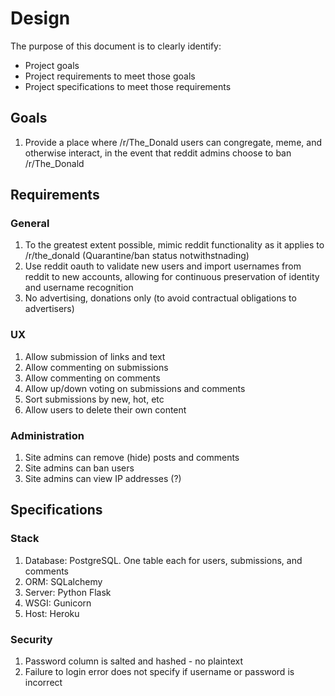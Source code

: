 # Design

The purpose of this document is to clearly identify:

* Project goals
* Project requirements to meet those goals
* Project specifications to meet those requirements

## Goals

1. Provide a place where /r/The_Donald users can congregate, meme, and otherwise interact, in the event that reddit admins choose to ban /r/The_Donald

## Requirements

### General

1. To the greatest extent possible, mimic reddit functionality as it applies to /r/the_donald (Quarantine/ban status notwithstnading)
2. Use reddit oauth to validate new users and import usernames from reddit to new accounts, allowing for continuous preservation of identity and username recognition
3. No advertising, donations only (to avoid contractual obligations to advertisers)

### UX

1. Allow submission of links and text
2. Allow commenting on submissions
3. Allow commenting on comments
4. Allow up/down voting on submissions and comments
5. Sort submissions by new, hot, etc
6. Allow users to delete their own content

### Administration

1. Site admins can remove (hide) posts and comments
2. Site admins can ban users
3. Site admins can view IP addresses (?)

## Specifications

### Stack 

1. Database: PostgreSQL. One table each for users, submissions, and comments
2. ORM: SQLalchemy
2. Server: Python Flask
3. WSGI: Gunicorn
4. Host: Heroku

### Security

1. Password column is salted and hashed - no plaintext
2. Failure to login error does not specify if username or password is incorrect

